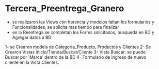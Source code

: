 # Tercera_Preentrega_Granero

* se realizaron las Views con herencia y modelos faltan los formularios y Funcionalidades, se solicita mas tiempo para finalizar
* en la Reentrega se completan los Forms solicitados, busqueda en BD y Agregar datos a BD


1- se Crearon models de Categoria_Producto, Productos y Clientes
2- Se Crearon Vistas Inicio/Tienda/Buscar/Cliente
3- Vista Buscar: se puede Buscar por 'Marca' dentro de la BD
4- Formulario de Ingreso de nuevo cliente en la Vista Clientes.

